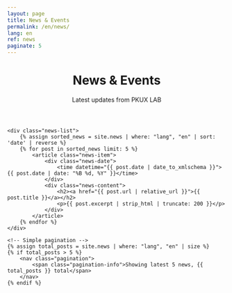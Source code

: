```yaml
---
layout: page
title: News & Events
permalink: /en/news/
lang: en
ref: news
paginate: 5
---
```


<div class="news-simple">
    <header class="news-header">
        <h1>News & Events</h1>
        <p>Latest updates from PKUX LAB</p>
    </header>

    <div class="news-list">
        {% assign sorted_news = site.news | where: "lang", "en" | sort: 'date' | reverse %}
        {% for post in sorted_news limit: 5 %}
            <article class="news-item">
                <div class="news-date">
                    <time datetime="{{ post.date | date_to_xmlschema }}">{{ post.date | date: "%B %d, %Y" }}</time>
                </div>
                <div class="news-content">
                    <h2><a href="{{ post.url | relative_url }}">{{ post.title }}</a></h2>
                    <p>{{ post.excerpt | strip_html | truncate: 200 }}</p>
                </div>
            </article>
        {% endfor %}
    </div>

    <!-- Simple pagination -->
    {% assign total_posts = site.news | where: "lang", "en" | size %}
    {% if total_posts > 5 %}
        <nav class="pagination">
            <span class="pagination-info">Showing latest 5 news, {{ total_posts }} total</span>
        </nav>
    {% endif %}
</div>